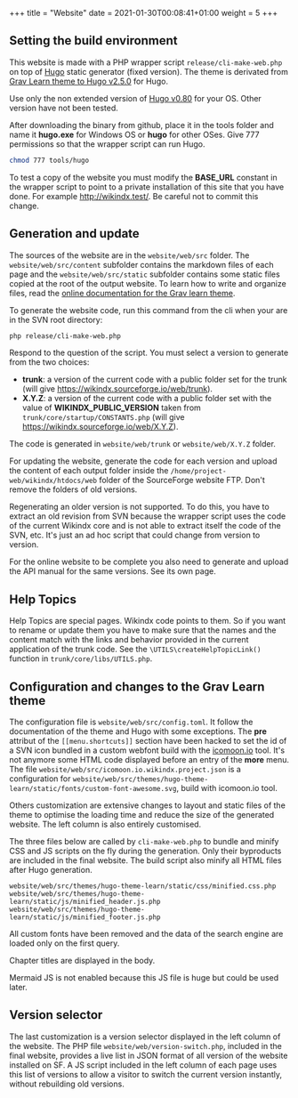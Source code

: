 +++
title = "Website"
date = 2021-01-30T00:08:41+01:00
weight = 5
+++


## Setting the build environment

This website is made with a PHP wrapper script `release/cli-make-web.php` on top of [Hugo](https://gohugo.io/) static generator (fixed version). The theme is derivated from [Grav Learn theme to Hugo v2.5.0](https://github.com/matcornic/hugo-theme-learn/releases/tag/2.5.0) for Hugo.

Use only the non extended version of [Hugo v0.80](https://github.com/gohugoio/hugo/releases/tag/v0.80.0) for your OS. Other version have not been tested.

After downloading the binary from github, place it in the tools folder and name it __hugo.exe__ for Windows OS or __hugo__ for other OSes. Give 777 permissions so that the wrapper script can run Hugo.

~~~~sh
chmod 777 tools/hugo
~~~~

To test a copy of the website you must modify the __BASE_URL__ constant in the wrapper script to point to a private installation of this site that you have done. For example <http://wikindx.test/>. Be careful not to commit this change.


## Generation and update

The sources of the website are in the `website/web/src` folder. The `website/web/src/content` subfolder contains the markdown files of each page and the `website/web/src/static` subfolder contains some static files copied at the root of the output website. To learn how to write and organize files, read the [online documentation for the Grav learn theme](https://learn.netlify.app/en/). 

To generate the website code, run this command from the cli when your are in the SVN root directory: 

~~~~sh
php release/cli-make-web.php
~~~~

Respond to the question of the script. You must select a version to generate from the two choices:

- __trunk__: a version of the current code with a public folder set for the trunk (will give <https://wikindx.sourceforge.io/web/trunk>).
- __X.Y.Z__: a version of the current code with a public folder set with the value of __WIKINDX_PUBLIC_VERSION__ taken from `trunk/core/startup/CONSTANTS.php` (will give <https://wikindx.sourceforge.io/web/X.Y.Z>).

The code is generated in `website/web/trunk` or `website/web/X.Y.Z` folder.

For updating the website, generate the code for each version and upload the content of each output folder inside the `/home/project-web/wikindx/htdocs/web` folder of the SourceForge website FTP. Don't remove the folders of old versions.

Regenerating an older version is not supported. To do this, you have to extract an old revision from SVN because the wrapper script uses the code of the current Wikindx core and is not able to extract itself the code of the SVN, etc. It's just an ad hoc script that could change from version to version.

For the online website to be complete you also need to generate and upload the API manual for the same versions. See its own page.


## Help Topics

Help Topics are special pages. Wikindx code points to them. So if you want to rename or update them you have to make sure that the names and the content match with the links and behavior provided in the current application of the trunk code. See the `\UTILS\createHelpTopicLink()` function in `trunk/core/libs/UTILS.php`.


## Configuration and changes to the Grav Learn theme

The configuration file is `website/web/src/config.toml`. It follow the documentation of the theme and Hugo with some exceptions. The __pre__ attribut of the `[[menu.shortcuts]]` section have been hacked to set the id of a SVN icon bundled in a custom webfont build with the [icomoon.io](icomoon.io) tool. It's not anymore some HTML code displayed before an entry of the __more__ menu. The file `website/web/src/icomoon.io.wikindx.project.json` is a configuration for `website/web/src/themes/hugo-theme-learn/static/fonts/custom-font-awesome.svg`, build with icomoon.io tool.

Others customization are extensive changes to layout and static files of the theme to optimise the loading time and reduce the size of the generated website. The left column is also entirely customised. 

The three files below are called by `cli-make-web.php` to bundle and minify CSS and JS scripts on the fly during the generation. Only their byproducts are included in the final website. The build script also minify all HTML files after Hugo generation.

~~~~plain
website/web/src/themes/hugo-theme-learn/static/css/minified.css.php
website/web/src/themes/hugo-theme-learn/static/js/minified_header.js.php
website/web/src/themes/hugo-theme-learn/static/js/minified_footer.js.php
~~~~

All custom fonts have been removed and the data of the search engine are loaded only on the first query.

Chapter titles are displayed in the body.

Mermaid JS is not enabled because this JS file is huge but could be used later.


## Version selector

The last customization is a version selector displayed in the left column of the website. The PHP file `website/web/version-switch.php`, included in the final website, provides a live list in JSON format of all version of the website installed on SF. A JS script included in the left column of each page uses this list of versions to allow a visitor to switch the current version instantly, without rebuilding old versions.
